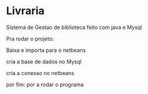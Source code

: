 # Livraria
Sistema de Gestao de biblioteca feito com java e Mysql

Pra rodar o projeto:

Baixa e importa para o netbeans

cria a base de dados no Mysql

cria a conexao no netbeans

por fim: por a rodar o programa
